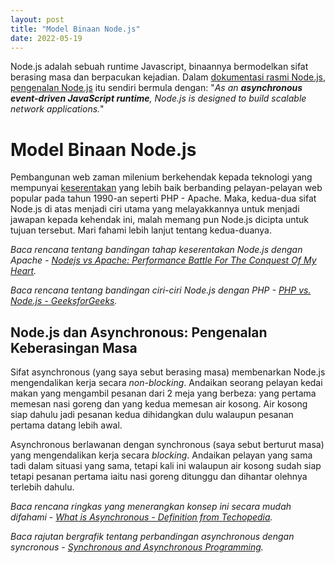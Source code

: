 ```yaml
---
layout: post
title: "Model Binaan Node.js"
date: 2022-05-19
---
```


Node.js adalah sebuah runtime Javascript, binaannya bermodelkan sifat berasing masa dan berpacukan kejadian. Dalam [dokumentasi rasmi Node.js](https://nodejs.org/), [pengenalan Node.js](https://nodejs.org/en/about/) itu sendiri bermula dengan: "*As an **asynchronous event-driven JavaScript runtime**, Node.js is designed to build scalable network applications.*"

Model Binaan Node.js
====================

Pembangunan web zaman milenium berkehendak kepada teknologi yang mempunyai [keserentakan](https://ms.wikipedia.org/wiki/Keserentakan_(sains_komputer)) yang lebih baik berbanding pelayan-pelayan web popular pada tahun 1990-an seperti PHP - Apache. Maka, kedua-dua sifat Node.js di atas menjadi ciri utama yang melayakkannya untuk menjadi jawapan kepada kehendak ini, malah memang pun Node.js dicipta untuk tujuan tersebut. Mari fahami lebih lanjut tentang kedua-duanya.

*Baca rencana tentang bandingan tahap keserentakan Node.js dengan Apache - [Nodejs vs Apache: Performance Battle For The Conquest Of My Heart](https://dev.to/emiliosp/nodejs-vs-apache-performance-battle-for-the-conquest-of-my-5c4n).*

*Baca rencana tentang bandingan ciri-ciri Node.js dengan PHP - [PHP vs. Node.js - GeeksforGeeks](https://www.geeksforgeeks.org/php-vs-node-js/#:~:text=PHP%20scripts%20have%20an%20extension,Chrome's%20JavaScript%20Engine(V8)).*

Node.js dan Asynchronous: Pengenalan Keberasingan Masa
------------------------------------------------------

Sifat asynchronous (yang saya sebut berasing masa) membenarkan Node.js mengendalikan kerja secara *non-blocking*. Andaikan seorang pelayan kedai makan yang mengambil pesanan dari 2 meja yang berbeza: yang pertama memesan nasi goreng dan yang kedua memesan air kosong. Air kosong siap dahulu jadi pesanan kedua dihidangkan dulu walaupun pesanan pertama datang lebih awal. 

Asynchronous berlawanan dengan synchronous (saya sebut berturut masa) yang mengendalikan kerja secara *blocking*. Andaikan pelayan yang sama tadi dalam situasi yang sama, tetapi kali ini walaupun air kosong sudah siap tetapi pesanan pertama iaitu nasi goreng ditunggu dan dihantar olehnya terlebih dahulu.

*Baca rencana ringkas yang menerangkan konsep ini secara mudah difahami - [What is Asynchronous - Definition from Techopedia](https://www.techopedia.com/definition/17757/asyncronous).*

*Baca rajutan bergrafik tentang perbandingan asynchronous dengan syncronous - [Synchronous and Asynchronous Programming](https://twitter.com/Rapid_API/status/1527636774037639168?s=20&t=1DFr9gc_CwDenDr1y3b0vg).*
